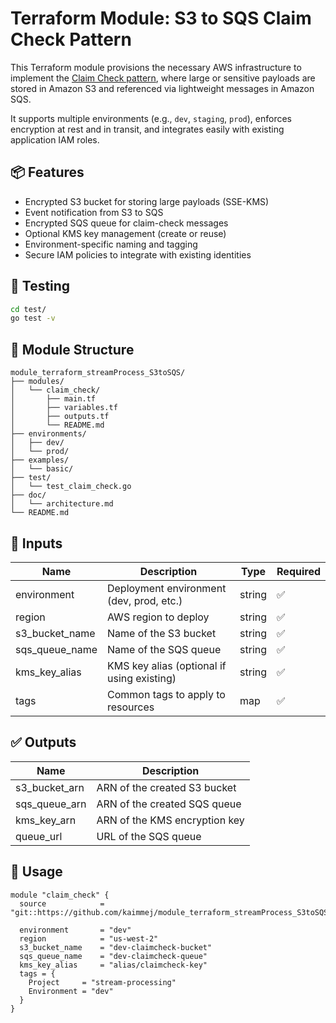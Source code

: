 # Terraform Module: S3 to SQS Claim Check Pattern

This Terraform module provisions the necessary AWS infrastructure to implement the [Claim Check pattern](https://docs.microsoft.com/en-us/azure/architecture/patterns/claim-check), where large or sensitive payloads are stored in Amazon S3 and referenced via lightweight messages in Amazon SQS.

It supports multiple environments (e.g., `dev`, `staging`, `prod`), enforces encryption at rest and in transit, and integrates easily with existing application IAM roles.



## 📦 Features

- Encrypted S3 bucket for storing large payloads (SSE-KMS)
- Event notification from S3 to SQS
- Encrypted SQS queue for claim-check messages
- Optional KMS key management (create or reuse)
- Environment-specific naming and tagging
- Secure IAM policies to integrate with existing identities



## 🧪 Testing

```sh
cd test/
go test -v
```



## 📁 Module Structure

```text
module_terraform_streamProcess_S3toSQS/
├── modules/
│   └── claim_check/
│       ├── main.tf
│       ├── variables.tf
│       ├── outputs.tf
│       └── README.md
├── environments/
│   ├── dev/
│   └── prod/
├── examples/
│   └── basic/
├── test/
│   └── test_claim_check.go
├── doc/
│   └── architecture.md
└── README.md
```



## 🧩 Inputs

| Name           | Description                                 | Type   | Required |
|----------------|---------------------------------------------|--------|----------|
| environment    | Deployment environment (dev, prod, etc.)    | string | ✅        |
| region         | AWS region to deploy                        | string | ✅        |
| s3_bucket_name | Name of the S3 bucket                       | string | ✅        |
| sqs_queue_name | Name of the SQS queue                       | string | ✅        |
| kms_key_alias  | KMS key alias (optional if using existing)  | string | ✅        |
| tags           | Common tags to apply to resources           | map    | ✅        |



## ✅ Outputs

| Name           | Description                      |
|----------------|----------------------------------|
| s3_bucket_arn  | ARN of the created S3 bucket     |
| sqs_queue_arn  | ARN of the created SQS queue     |
| kms_key_arn    | ARN of the KMS encryption key    |
| queue_url      | URL of the SQS queue             |



## 🚀 Usage

```hcl
module "claim_check" {
  source            = "git::https://github.com/kaimmej/module_terraform_streamProcess_S3toSQS.git"
  
  environment       = "dev"
  region            = "us-west-2"
  s3_bucket_name    = "dev-claimcheck-bucket"
  sqs_queue_name    = "dev-claimcheck-queue"
  kms_key_alias     = "alias/claimcheck-key"
  tags = {
    Project     = "stream-processing"
    Environment = "dev"
  }
}